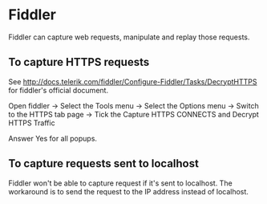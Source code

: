 # Fiddler
Fiddler can capture web requests, manipulate and replay those requests.

## To capture HTTPS requests

See http://docs.telerik.com/fiddler/Configure-Fiddler/Tasks/DecryptHTTPS for fiddler's official document.

Open fiddler → Select the Tools menu → Select the Options menu → Switch to the HTTPS tab page → Tick the Capture HTTPS CONNECTS and Decrypt HTTPS Traffic

Answer Yes for all popups.

## To capture requests sent to localhost

Fiddler won't be able to capture request if it's sent to localhost. The workaround is to send the request to the IP address instead of localhost.


